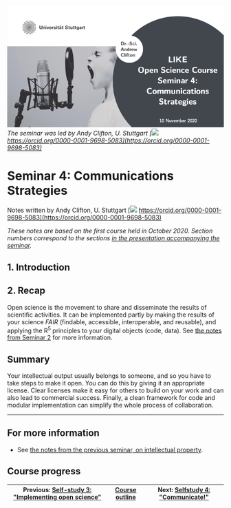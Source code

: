 [![](../beamer/main.png)](../beamer/main.pdf)
_The seminar was led by Andy Clifton, U. Stuttgart [![](https://orcid.org/sites/default/files/images/orcid_16x16.png) https://orcid.org/0000-0001-9698-5083](https://orcid.org/0000-0001-9698-5083)_

# Seminar 4: Communications Strategies
Notes written by Andy Clifton, U. Stuttgart [![](https://orcid.org/sites/default/files/images/orcid_16x16.png) https://orcid.org/0000-0001-9698-5083](https://orcid.org/0000-0001-9698-5083)

_These notes are based on the first course held in October 2020. Section numbers correspond to the sections [in the presentation accompanying the seminar](../beamer/main.pdf)._

## 1. Introduction


## 2. Recap

Open science is the movement to share and disseminate the results of scientific activities. It can be implemented partly by making the results of your science _FAIR_ (findable, accessible, interoperable, and reusable), and applying the R<sup>5</sup> principles to your digital objects (code, data). See [the notes from Seminar 2](../03_seminar2/notes/notes.md) for more information.



## Summary
Your intellectual output usually belongs to someone, and so you have to take steps to make it open. You can do this by giving it an appropriate license. Clear licenses make it easy for others to build on your work and can also lead to commercial success. Finally, a clean framework for code and modular implementation can simplify the whole process of collaboration.

---

## For more information
- See [the notes from the previous seminar, on intellectual property](../../05_seminar3/notes/readme.md).

## Course progress
| Previous: [Self-study 3: "Implementing open science"](../../06_selfstudy4/readme.md) | [Course outline](../../readme.md#course-outline) | Next: [Selfstudy 4: "Communicate!"](../../08_selfstudy4/readme.md) |
| -- | -- | -- |
